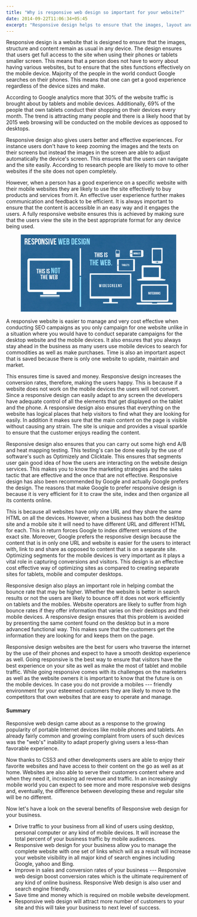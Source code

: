 ```yaml
---
title: "Why is responsive web design so important for your website?"
date: 2014-09-22T11:06:34+05:45
excerpt: "Responsive design helps to ensure that the images, layout and content remain as usual in any device."
---
```


Responsive design is a website that is designed to ensure that the images, structure and content remain as usual in any device. The design ensures that users get full access to the site when using their phones or tablets smaller screen. This means that a person does not have to worry about having various websites, but to ensure that the sites functions effectively on the mobile device. Majority of the people in the world conduct Google searches on their phones. This means that one can get a good experience regardless of the device sizes and make.

According to Google analytics more that 30% of the website traffic is brought about by tablets and mobile devices. Additionally, 69% of the people that own tablets conduct their shopping on their devices every month. The trend is attracting many people and there is a likely hood that by 2015 web browsing will be conducted on the mobile devices as opposed to desktops.

Responsive design also gives users better and effective experiences. For instance users don't have to keep zooming the images and the texts on their screens but instead the images in the screen are able to adjust automatically the device's screen. This ensures that the users can navigate and the site easily. According to research people are likely to move to other websites if the site does not open completely.

However, when a person has a good experience on a specific website with their mobile websites they are likely to use the site effectively to buy products and services from it. An effective user experience further makes communication and feedback to be efficient. It is always important to ensure that the content is accessible in an easy way and it engages the users. A fully responsive website ensures this is achieved by making sure that the users view the site in the best appropriate format for any device being used.

<figure>
  <a href="/uploads/20140922-responsive-web-design.png">
    <img src="/uploads/20140922-responsive-web-design.png" alt="Responsive web design" />
  </a>
</figure>

A responsive website is easier to manage and very cost effective when conducting SEO campaigns as you only campaign for one website unlike in a situation where you would have to conduct separate campaigns for the desktop website and the mobile devices. It also ensures that you always stay ahead in the business as many users use mobile devices to search for commodities as well as make purchases. Time is also an important aspect that is saved because there is only one website to update, maintain and market.

This ensures time is saved and money. Responsive design increases the conversion rates, therefore, making the users happy. This is because if a website does not work on the mobile devices the users will not convert. Since a responsive design can easily adapt to any screen the developers have adequate control of all the elements that get displayed on the tablet and the phone. A responsive design also ensures that everything on the website has logical places that help visitors to find what they are looking for easily. In addition it makes sure that the main content on the page is visible without causing any strain. The site is unique and provides a visual sparkle to ensure that the customer enjoys reading the content.

Responsive design also ensures that you can carry out some high end A/B and heat mapping testing. This testing's can be done easily by the use of software's such as Optimizely and Clicktale. This ensures that segments user gain good idea of how the users are interacting on the website design services. This makes you to know the marketing strategies and the sales tactic that are effective and the once that are not effective. Responsive design has also been recommended by Google and actually Google prefers the design. The reasons that make Google to prefer responsive design is because it is very efficient for it to craw the site, index and then organize all its contents online.

This is because all websites have only one URL and they share the same HTML on all the devices. However, when a business has both the desktop site and a mobile site it will need to have different URL and different HTML for each. This in return forces Google to index different versions of the exact site. Moreover, Google prefers the responsive design because the content that is in only one URL and website is easier for the users to interact with, link to and share as opposed to content that is on a separate site. Optimizing segments for the mobile devices is very important as it plays a vital role in capturing conversions and visitors. This design is an effective cost effective way of optimizing sites as compared to creating separate sites for tablets, mobile and computer desktops.

Responsive design also plays an important role in helping combat the bounce rate that may be higher. Whether the website is better in search results or not the users are likely to bounce off it does not work efficiently on tablets and the mobiles. Website operators are likely to suffer from high bounce rates if they offer information that varies on their desktops and their mobile devices. A responsive design ensures that this problem is avoided by presenting the same content found on the desktop but in a more advanced functional way. This makes sure that the customers get the information they are looking for and keeps them on the page.

Responsive design websites are the best for users who traverse the internet by the use of their phones and expect to have a smooth desktop experience as well. Going responsive is the best way to ensure that visitors have the best experience on your site as well as make the most of tablet and mobile traffic. While going responsive comes with its challenges on the marketers as well as the website owners it is important to know that the future is on the mobile devices. In case you do not provide a mobiles --- friendly environment for your esteemed customers they are likely to move to the competitors that own websites that are easy to operate and manage.

#### Summary

Responsive web design came about as a response to the growing popularity of portable Internet devices like mobile phones and tablets. An already fairly common and growing complaint from users of such devices was the "web's" inability to adapt properly giving users a less-than favorable experience.

Now thanks to CSS3 and other developments users are able to enjoy their favorite websites and have access to their content on the go as well as at home. Websites are also able to serve their customers content where and when they need it, increasing ad revenue and traffic. In an increasingly mobile world you can expect to see more and more responsive web designs and, eventually, the difference between developing these and regular site will be no different.

Now let's have a look on the several benefits of Responsive web design for your business.

- Drive traffic to your business from all kind of users using desktop, personal computer or any kind of mobile devices. It will increase the total percent of your business traffic by mobile audiences.
- Responsive web design for your business allow you to manage the complete website with one set of links which will as a result will increase your website visibility in all major kind of search engines including Google, yahoo and Bing.
- Improve in sales and conversion rates of your business --- Responsive web design boost conversion rates which is the ultimate requirement of any kind of online business. Responsive Web design is also user and search engine friendly.
- Save time and money which is required on mobile website development.
- Responsive web design will attract more number of customers to your site and this will take your business to next level of success.
